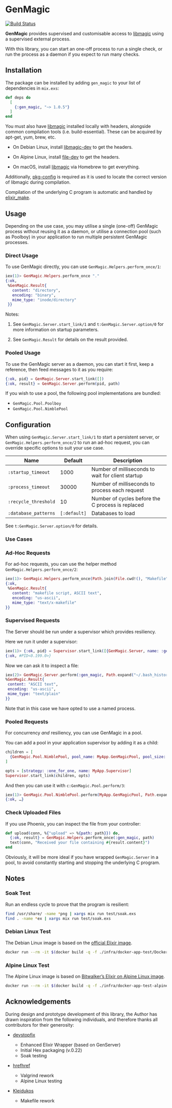# GenMagic

[![Build Status](https://travis-ci.org/evadne/gen_magic.svg?branch=develop)](https://travis-ci.org/evadne/gen_magic)

**GenMagic** provides supervised and customisable access to [libmagic](http://man7.org/linux/man-pages/man3/libmagic.3.html) using a supervised external process.

With this library, you can start an one-off process to run a single check, or run the process as a daemon if you expect to run many checks.

## Installation

The package can be installed by adding `gen_magic` to your list of dependencies in `mix.exs`:

```elixir
def deps do
  [
    {:gen_magic, "~> 1.0.5"}
  ]
end
```

You must also have [libmagic](http://man7.org/linux/man-pages/man3/libmagic.3.html) installed locally with headers, alongside common compilation tools (i.e. build-essential). These can be acquired by apt-get, yum, brew, etc.

-  On Debian Linux, install [libmagic-dev](https://packages.debian.org/sid/libmagic-dev) to get the headers.

-  On Alpine Linux, install [file-dev](https://pkgs.alpinelinux.org/package/edge/main/x86_64/file-dev) to get the headers.

-  On macOS, install [libmagic](https://formulae.brew.sh/formula/libmagic) via Homebrew to get everything.

Additionally, [pkg-config](https://www.freedesktop.org/wiki/Software/pkg-config/) is required as it is used to locate the correct version of libmagic during compilation.

Compilation of the underlying C program is automatic and handled by [elixir_make](https://github.com/elixir-lang/elixir_make).

## Usage

Depending on the use case, you may utilise a single (one-off) GenMagic process without reusing it as a daemon, or utilise a connection pool (such as Poolboy) in your application to run multiple persistent GenMagic processes.

### Direct Usage

To use GenMagic directly, you can use `GenMagic.Helpers.perform_once/1`:

```elixir
iex(1)> GenMagic.Helpers.perform_once "."
{:ok,
 %GenMagic.Result{
   content: "directory",
   encoding: "binary",
   mime_type: "inode/directory"
 }}
```

Notes:

1.  See `GenMagic.Server.start_link/1` and `t:GenMagic.Server.option/0` for more information on startup parameters.

2.  See `GenMagic.Result` for details on the result provided.

### Pooled Usage

To use the GenMagic server as a daemon, you can start it first, keep a reference, then feed messages to it as you require:

```elixir
{:ok, pid} = GenMagic.Server.start_link([])
{:ok, result} = GenMagic.Server.perform(pid, path)
```

If you wish to use a pool, the following pool implementations are bundled:

- `GenMagic.Pool.Poolboy`
- `GenMagic.Pool.NimblePool`

## Configuration

When using `GenMagic.Server.start_link/1` to start a persistent server, or `GenMagic.Helpers.perform_once/2` to run an ad-hoc request, you can override specific options to suit your use case.

| Name | Default | Description |
| - | - | - |
| `:startup_timeout` | 1000 | Number of milliseconds to wait for client startup |
| `:process_timeout` | 30000 | Number of milliseconds to process each request |
| `:recycle_threshold` | 10 | Number of cycles before the C process is replaced |
| `:database_patterns` | `[:default]` | Databases to load |

See `t:GenMagic.Server.option/0` for details.

### Use Cases

### Ad-Hoc Requests

For ad-hoc requests, you can use the helper method `GenMagic.Helpers.perform_once/2`:

```elixir
iex(1)> GenMagic.Helpers.perform_once(Path.join(File.cwd!(), "Makefile"))
{:ok,
 %GenMagic.Result{
   content: "makefile script, ASCII text",
   encoding: "us-ascii",
   mime_type: "text/x-makefile"
}}
```

### Supervised Requests

The Server should be run under a supervisor which provides resiliency.

Here we run it under a supervisor:

```elixir
iex(1)> {:ok, pid} = Supervisor.start_link([{GenMagic.Server, name: :gen_magic}], strategy: :one_for_one)
{:ok, #PID<0.199.0>}
```

Now we can ask it to inspect a file:

```elixir
iex(2)> GenMagic.Server.perform(:gen_magic, Path.expand("~/.bash_history"))
%GenMagic.Result{
 content: "ASCII text",
 encoding: "us-ascii",
 mime_type: "text/plain"
}}
```

Note that in this case we have opted to use a named process.

### Pooled Requests

For concurrency *and* resiliency, you can use GenMagic in a pool.

You can add a pool in your application supervisor by adding it as a child:


```elixir
children = [
  {GenMagic.Pool.NimblePool, pool_name: MyApp.GenMagicPool, pool_size: 2}
]

opts = [strategy: :one_for_one, name: MyApp.Supervisor]
Supervisor.start_link(children, opts)
```

And then you can use it with `c:GenMagic.Pool.perform/3`:


```elixir
iex(1)> GenMagic.Pool.NimblePool.perform(MyApp.GenMagicPool, Path.expand("~/.bash_history"), [])
{:ok, …}
```

### Check Uploaded Files

If you use Phoenix, you can inspect the file from your controller:

```elixir
def upload(conn, %{"upload" => %{path: path}}) do,
  {:ok, result} = GenMagic.Helpers.perform_once(:gen_magic, path)
  text(conn, "Received your file containing #{result.content}")
end
```

Obviously, it will be more ideal if you have wrapped `GenMagic.Server` in a pool, to avoid constantly starting and stopping the underlying C program.

## Notes

### Soak Test

Run an endless cycle to prove that the program is resilient:

```bash
find /usr/share/ -name *png | xargs mix run test/soak.exs
find . -name *ex | xargs mix run test/soak.exs
```

### Debian Linux Test

The Debian Linux image is based on the [official Elixir image](https://github.com/c0b/docker-elixir).

```bash
docker run --rm -it $(docker build -q -f ./infra/docker-app-test/Dockerfile .) mix test
```

### Alpine Linux Test

The Alpine Linux image is based on [Bitwalker’s Elixir on Alpine Linux image](https://github.com/bitwalker/alpine-elixir).

```bash
docker run --rm -it $(docker build -q -f ./infra/docker-app-test-alpine/Dockerfile .) mix test
```

## Acknowledgements

During design and prototype development of this library, the Author has drawn inspiration from the following individuals, and therefore thanks all contributors for their generosity:

- [devstopfix](https://github.com/devstopfix)
  - Enhanced Elixir Wrapper (based on GenServer)
  - Initial Hex packaging (v.0.22)
  - Soak testing

- [hrefhref](https://github.com/hrefhref)
  - Valgrind rework
  - Alpine Linux testing

- [Kleidukos](https://github.com/Kleidukos)
  - Makefile rework
